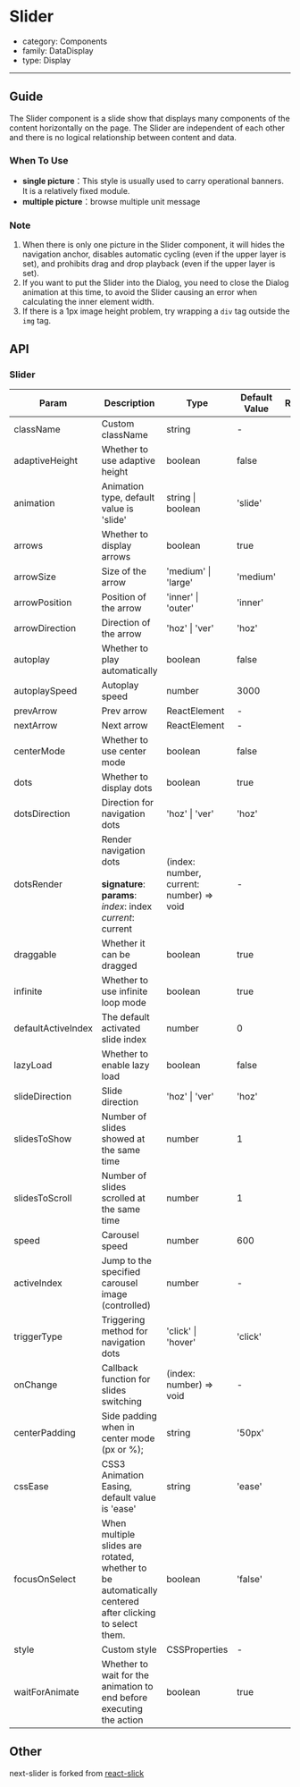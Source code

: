 # Slider

-   category: Components
-   family: DataDisplay
-   type: Display

---

## Guide

The Slider component is a slide show that displays many components of the content horizontally on the page.
The Slider are independent of each other and there is no logical relationship between content and data.

### When To Use

-   **single picture**：This style is usually used to carry operational banners. It is a relatively fixed module.
-   **multiple picture**：browse multiple unit message

### Note

1. When there is only one picture in the Slider component, it will hides the navigation anchor, disables automatic cycling (even if the upper layer is set), and prohibits drag and drop playback (even if the upper layer is set).
2. If you want to put the Slider into the Dialog, you need to close the Dialog animation at this time, to avoid the Slider causing an error when calculating the inner element width.
3. If there is a 1px image height problem, try wrapping a `div` tag outside the `img` tag.

## API

### Slider

| Param              | Description                                                                                              | Type                                     | Default Value | Required |
| ------------------ | -------------------------------------------------------------------------------------------------------- | ---------------------------------------- | ------------- | -------- |
| className          | Custom className                                                                                         | string                                   | -             |          |
| adaptiveHeight     | Whether to use adaptive height                                                                           | boolean                                  | false         |          |
| animation          | Animation type, default value is 'slide'                                                                 | string \| boolean                        | 'slide'       |          |
| arrows             | Whether to display arrows                                                                                | boolean                                  | true          |          |
| arrowSize          | Size of the arrow                                                                                        | 'medium' \| 'large'                      | 'medium'      |          |
| arrowPosition      | Position of the arrow                                                                                    | 'inner' \| 'outer'                       | 'inner'       |          |
| arrowDirection     | Direction of the arrow                                                                                   | 'hoz' \| 'ver'                           | 'hoz'         |          |
| autoplay           | Whether to play automatically                                                                            | boolean                                  | false         |          |
| autoplaySpeed      | Autoplay speed                                                                                           | number                                   | 3000          |          |
| prevArrow          | Prev arrow                                                                                               | ReactElement                             | -             |          |
| nextArrow          | Next arrow                                                                                               | ReactElement                             | -             |          |
| centerMode         | Whether to use center mode                                                                               | boolean                                  | false         |          |
| dots               | Whether to display dots                                                                                  | boolean                                  | true          |          |
| dotsDirection      | Direction for navigation dots                                                                            | 'hoz' \| 'ver'                           | 'hoz'         |          |
| dotsRender         | Render navigation dots<br/><br/>**signature**:<br/>**params**:<br/>_index_: index<br/>_current_: current | (index: number, current: number) => void | -             |          |
| draggable          | Whether it can be dragged                                                                                | boolean                                  | true          |          |
| infinite           | Whether to use infinite loop mode                                                                        | boolean                                  | true          |          |
| defaultActiveIndex | The default activated slide index                                                                        | number                                   | 0             |          |
| lazyLoad           | Whether to enable lazy load                                                                              | boolean                                  | false         |          |
| slideDirection     | Slide direction                                                                                          | 'hoz' \| 'ver'                           | 'hoz'         |          |
| slidesToShow       | Number of slides showed at the same time                                                                 | number                                   | 1             |          |
| slidesToScroll     | Number of slides scrolled at the same time                                                               | number                                   | 1             |          |
| speed              | Carousel speed                                                                                           | number                                   | 600           |          |
| activeIndex        | Jump to the specified carousel image (controlled)                                                        | number                                   | -             |          |
| triggerType        | Triggering method for navigation dots                                                                    | 'click' \| 'hover'                       | 'click'       |          |
| onChange           | Callback function for slides switching                                                                   | (index: number) => void                  | -             |          |
| centerPadding      | Side padding when in center mode (px or %);                                                              | string                                   | '50px'        |          |
| cssEase            | CSS3 Animation Easing, default value is 'ease'                                                           | string                                   | 'ease'        |          |
| focusOnSelect      | When multiple slides are rotated, whether to be automatically centered after clicking to select them.    | boolean                                  | 'false'       |          |
| style              | Custom style                                                                                             | CSSProperties                            | -             |          |
| waitForAnimate     | Whether to wait for the animation to end before executing the action                                     | boolean                                  | true          |          |

## Other

next-slider is forked from [react-slick](https://github.com/akiran/react-slick)
